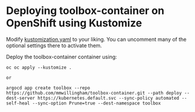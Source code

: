 # Deploying toolbox-container on OpenShift using Kustomize

Modify [kustomization.yaml](kustomization.yaml) to your liking. You can uncomment many of the optional settings there to activate them.

Deploy the toolbox-container container using:

```
oc oc apply --kustomize .

or

argocd app create toolbox --repo https://github.com/mmwillingham/toolbox-container.git --path deploy --dest-server https://kubernetes.default.svc --sync-policy automated --self-heal --sync-option Prune=true --dest-namespace toolbox

```
